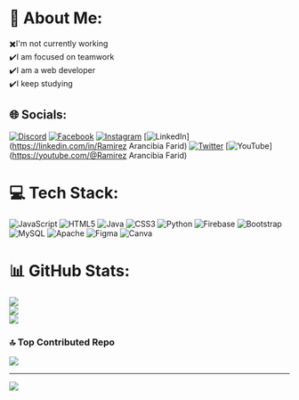 # 💫 About Me:
✖️I'm not currently working<br>✔️I am focused on teamwork<br>✔️I am a web developer<br>✔️I keep studying


## 🌐 Socials:
[![Discord](https://img.shields.io/badge/Discord-%237289DA.svg?logo=discord&logoColor=white)](https://discord.gg/https://discord.gg/66Gr2VFTTJ) [![Facebook](https://img.shields.io/badge/Facebook-%231877F2.svg?logo=Facebook&logoColor=white)](https://facebook.com/FaridRa123) [![Instagram](https://img.shields.io/badge/Instagram-%23E4405F.svg?logo=Instagram&logoColor=white)](https://instagram.com/_faridra_) [![LinkedIn](https://img.shields.io/badge/LinkedIn-%230077B5.svg?logo=linkedin&logoColor=white)](https://linkedin.com/in/Ramirez Arancibia Farid) [![Twitter](https://img.shields.io/badge/Twitter-%231DA1F2.svg?logo=Twitter&logoColor=white)](https://twitter.com/FaridRamirezA) [![YouTube](https://img.shields.io/badge/YouTube-%23FF0000.svg?logo=YouTube&logoColor=white)](https://youtube.com/@Ramirez Arancibia Farid) 

# 💻 Tech Stack:
![JavaScript](https://img.shields.io/badge/javascript-%23323330.svg?style=for-the-badge&logo=javascript&logoColor=%23F7DF1E) ![HTML5](https://img.shields.io/badge/html5-%23E34F26.svg?style=for-the-badge&logo=html5&logoColor=white) ![Java](https://img.shields.io/badge/java-%23ED8B00.svg?style=for-the-badge&logo=java&logoColor=white) ![CSS3](https://img.shields.io/badge/css3-%231572B6.svg?style=for-the-badge&logo=css3&logoColor=white) ![Python](https://img.shields.io/badge/python-3670A0?style=for-the-badge&logo=python&logoColor=ffdd54) ![Firebase](https://img.shields.io/badge/firebase-%23039BE5.svg?style=for-the-badge&logo=firebase) ![Bootstrap](https://img.shields.io/badge/bootstrap-%23563D7C.svg?style=for-the-badge&logo=bootstrap&logoColor=white) ![MySQL](https://img.shields.io/badge/mysql-%2300f.svg?style=for-the-badge&logo=mysql&logoColor=white) ![Apache](https://img.shields.io/badge/apache-%23D42029.svg?style=for-the-badge&logo=apache&logoColor=white) 	![Figma](https://img.shields.io/badge/figma-%23F24E1E.svg?style=for-the-badge&logo=figma&logoColor=white) ![Canva](https://img.shields.io/badge/Canva-%2300C4CC.svg?style=for-the-badge&logo=Canva&logoColor=white)
# 📊 GitHub Stats:
![](https://github-readme-stats.vercel.app/api?username=Farid324&theme=radical&hide_border=false&include_all_commits=true&count_private=false)<br/>
![](https://github-readme-streak-stats.herokuapp.com/?user=Farid324&theme=radical&hide_border=false)<br/>
![](https://github-readme-stats.vercel.app/api/top-langs/?username=Farid324&theme=radical&hide_border=false&include_all_commits=true&count_private=false&layout=compact)

### 🔝 Top Contributed Repo
![](https://github-contributor-stats.vercel.app/api?username=Farid324&limit=5&theme=alduin&combine_all_yearly_contributions=true)

---
[![](https://visitcount.itsvg.in/api?id=Farid324&icon=1&color=1)](https://visitcount.itsvg.in)

<!-- Proudly created with GPRM ( https://gprm.itsvg.in ) -->
